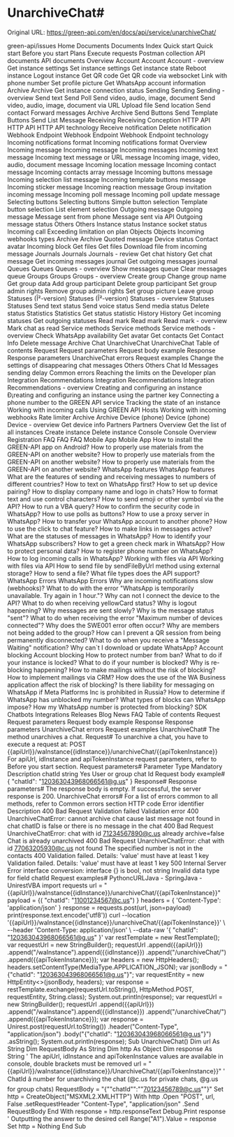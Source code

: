 # UnarchiveChat#

Original URL: https://green-api.com/en/docs/api/service/unarchiveChat/

green-api/issues Home Documents Documents Index Quick start Quick start Before you start Plans Execute requests Postman collection API documents API documents Overview Account Account Account - overview Get instance settings Set instance settings Get instance state Reboot instance Logout instance Get QR code Get QR code via websocket Link with phone number Set profile picture Get WhatsApp account information Archive Archive Get instance connection status Sending Sending Sending - overview Send text Send Poll Send video, audio, image, document Send video, audio, image, document via URL Upload file Send location Send contact Forward messages Archive Archive Send Buttons Send Template Buttons Send List Message Receiving Receiving Conception HTTP API HTTP API HTTP API technology Receive notification Delete notification Webhook Endpoint Webhook Endpoint Webhook Endpoint technology Incoming notifications format Incoming notifications format Overview Incoming message Incoming message Incoming messages Incoming text message Incoming text message or URL message Incoming image, video, audio, document message Incoming location message Incoming contact message Incoming contacts array message Incoming buttons message Incoming selection list message Incoming template buttons message Incoming sticker message Incoming reaction message Group invitation incoming message Incoming poll message Incoming poll update message Selecting buttons Selecting buttons Simple button selection Template button selection List element selection Outgoing message Outgoing message Message sent from phone Message sent via API Outgoing message status Others Others Instance status Instance socket status Incoming call Exceeding limitation on plan Objects Objects Incoming webhooks types Archive Archive Quoted message Device status Contact avatar Incoming block Get files Get files Download file from incoming message Journals Journals Journals - review Get chat history Get chat message Get incoming messages journal Get outgoing messages journal Queues Queues Queues - overview Show messages queue Clear messages queue Groups Groups Groups - overview Create group Change group name Get group data Add group participant Delete group participant Set group admin rights Remove group admin rights Set group picture Leave group Statuses (Î²-version) Statuses (Î²-version) Statuses - overview Statuses Statuses Send text status Send voice status Send media status Delete status Statistics Statistics Get status statistic History History Get incoming statuses Get outgoing statuses Read mark Read mark Read mark - overview Mark chat as read Service methods Service methods Service methods - overview Check WhatsApp availability Get avatar Get contacts Get Contact Info Delete message Archive Chat UnarchiveChat UnarchiveChat Table of contents Request Request parameters Request body example Response Response parameters UnarchiveChat errors Request examples Change the settings of disappearing chat messages Others Others Chat Id Messages sending delay Common errors Reaching the limits on the Developer plan Integration Recommendations Integration Recommendations Integration Recommendations - overview Creating and configuring an instance Ð¡reating and configuring an instance using the partner key Connecting a phone number to the GREEN API service Tracking the state of an instance Working with incoming calls Using GREEN API Hosts Working with incoming webhooks Rate limiter Archive Archive Device (phone) Device (phone) Device - overview Get device info Partners Partners Overview Get the list of all instances Create instance Delete instance Console Console Overview Registration FAQ FAQ FAQ Mobile App Mobile App How to install the GREEN-API app on Android? How to properly use materials from the GREEN-API on another website? How to properly use materials from the GREEN-API on another website? How to properly use materials from the GREEN-API on another website? WhatsApp features WhatsApp features What are the features of sending and receiving messages to numbers of different countries? How to text on WhatsApp first? How to set up device pairing? How to display company name and logo in chats? How to format text and use control characters? How to send emoji or other symbol via the API? How to run a VBA query? How to confirm the security code in WhatsApp? How to use polls as buttons? How to use a proxy server in WhatsApp? How to transfer your WhatsApp account to another phone? How to use the click to chat feature? How to make links in messages active? What are the statuses of messages in WhatsApp? How to identify your WhatsApp subscribers? How to get a green check mark in WhatsApp? How to protect personal data? How to register phone number on WhatsApp? How to log incoming calls in WhatsApp? Working with files via API Working with files via API How to send file by sendFileByUrl method using external storage? How to send a file? What file types does the API support? WhatsApp Errors WhatsApp Errors Why are incoming notifications slow (webhooks)? What to do with the error "WhatsApp is temporarily unavailable. Try again in 1 hour."? Why can not I connect the device to the API? What to do when receiving yellowCard status? Why is logout happening? Why messages are sent slowly? Why is the message status "sent"? What to do when receiving the error "Maximum number of devices connected"? Why does the SWE001 error often occur? Why are members not being added to the group? How can I prevent a QR session from being permanently disconnected? What to do when you receive a "Message Waiting" notification? Why can`t I download or update WhatsApp? Account blocking Account blocking How to protect number from ban? What to do if your instance is locked? What to do if your number is blocked? Why is re-blocking happening? How to make mailings without the risk of blocking? How to implement mailings via CRM? How does the use of the WA Business application affect the risk of blocking? Is there liability for messaging on WhatsApp if Meta Platforms Inc is prohibited in Russia? How to determine if WhatsApp has unblocked my number? What types of blocks can WhatsApp impose? How my WhatsApp number is protected from blocking? SDK Chatbots Integrations Releases Blog News FAQ Table of contents Request Request parameters Request body example Response Response parameters UnarchiveChat errors Request examples UnarchiveChat# The method unarchives a chat. Request# To unarchive a chat, you have to execute a request at: POST {{apiUrl}}/waInstance{{idInstance}}/unarchiveChat/{{apiTokenInstance}} For apiUrl, idInstance and apiTokenInstance request parameters, refer to Before you start section. Request parameters# Parameter Type Mandatory Description chatId string Yes User or group chat Id Request body example# { "chatId": "120363043968066561@g.us" } Response# Response parameters# The response body is empty. If successful, the server response is 200. UnarchiveChat errors# For a list of errors common to all methods, refer to Common errors section HTTP code Error identifier Description 400 Bad Request Validation failed Validation error 400 UnarchiveChatError: cannot archive chat cause last message not found in chat chatID is false or there is no message in the chat 400 Bad Request UnarchiveChatError: chat with id 71234567890@c.us already archive=false Chat is already unarchived 400 Bad Request UnarchiveChatError: chat with id 77063205930@c.us not found The specified number is not in the contacts 400 Validation failed. Details: 'value' must have at least 1 key Validation failed. Details: 'value' must have at least 1 key 500 Internal Server Error interface conversion: interface {} is bool, not string Invalid data type for field chatId Request examples# PythoncURLJava - SpringJava - UnirestVBA import requests url = "{{apiUrl}}/waInstance{{idInstance}}/unarchiveChat/{{apiTokenInstance}}" payload = {( "chatId": "11001234567@c.us") } headers = { 'Content-Type': 'application/json' } response = requests.post(url, json=payload) print(response.text.encode('utf8')) curl --location '{{apiUrl}}/waInstance{{idInstance}}/unarchiveChat/{{apiTokenInstance}}' \ --header 'Content-Type: application/json' \ --data-raw '{ "chatId": "120363043968066561@g.us" }' var restTemplate = new RestTemplate(); var requestUrl = new StringBuilder(); requestUrl .append({{apiUrl}}) .append("/waInstance").append({{idInstance}}) .append("/unarchiveChat/") .append({{apiTokenInstance}}); var headers = new HttpHeaders(); headers.setContentType(MediaType.APPLICATION_JSON); var jsonBody = "{\"chatId\": \"120363043968066561@g.us\"}"; var requestEntity = new HttpEntity<>(jsonBody, headers); var response = restTemplate.exchange(requestUrl.toString(), HttpMethod.POST, requestEntity, String.class); System.out.println(response); var requestUrl = new StringBuilder(); requestUrl .append({{apiUrl}}) .append("/waInstance").append({{idInstance}}) .append("/unarchiveChat/") .append({{apiTokenInstance}}); var response = Unirest.post(requestUrl.toString()) .header("Content-Type", "application/json") .body("{\"chatId\": \"120363043968066561@g.us\"}") .asString(); System.out.println(response); Sub UnarchiveChat() Dim url As String Dim RequestBody As String Dim http As Object Dim response As String ' The apiUrl, idInstance and apiTokenInstance values are available in console, double brackets must be removed url = "{{apiUrl}}/waInstance{{idInstance}}/UnarchiveChat/{{apiTokenInstance}}" ' ChatId â number for unarchiving the chat (@c.us for private chats, @g.us for group chats) RequestBody = "{""chatId"":""70123456789@c.us""}" Set http = CreateObject("MSXML2.XMLHTTP") With http .Open "POST", url, False .setRequestHeader "Content-Type", "application/json" .Send RequestBody End With response = http.responseText Debug.Print response ' Outputting the answer to the desired cell Range("A1").Value = response Set http = Nothing End Sub